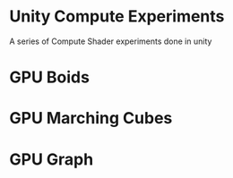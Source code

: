 # Unity Compute Experiments
 A series of Compute Shader experiments done in unity

# GPU Boids


# GPU Marching Cubes


# GPU Graph


